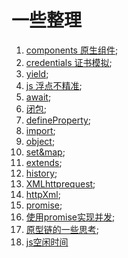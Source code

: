 # 一些整理

  1. [components 原生组件](http://blog.gdzhzdxf.cn:8500/cxj/webserver/es6/components);<br />
  2. [credentials 证书模拟](http://blog.gdzhzdxf.cn:8500/cxj/webserver/es6/credentials);<br />
  3. [yield](http://blog.gdzhzdxf.cn:8500/cxj/webserver/es6/yield);<br />
  4. [js 浮点不精准](http://blog.gdzhzdxf.cn:8500/cxj/webserver/es6/aboutFloat);<br />
  5. [await](http://blog.gdzhzdxf.cn:8500/cxj/webserver/es6/await);<br />
  6. [闭包](http://blog.gdzhzdxf.cn:8500/cxj/webserver/es6/bibao);<br />
  7. [defineProperty](http://blog.gdzhzdxf.cn:8500/cxj/webserver/es6/defineProperty);<br />
  8. [import](http://blog.gdzhzdxf.cn:8500/cxj/webserver/es6/import);<br />
  9. [object](http://blog.gdzhzdxf.cn:8500/cxj/webserver/es6/object);<br />
  10. [set&map](http://blog.gdzhzdxf.cn:8500/cxj/webserver/es6/set&map);<br />
  11. [extends](http://blog.gdzhzdxf.cn:8500/cxj/webserver/es6/extends);<br />
  12. [history](http://blog.gdzhzdxf.cn:8500/cxj/webserver/es6/history);<br />
  13. [XMLhttprequest](http://blog.gdzhzdxf.cn:8500/cxj/webserver/es6/httpXml/cookie.html);<br />
  14. [httpXml](http://blog.gdzhzdxf.cn:8500/cxj/webserver/es6/httpXml);<br />
  15. [promise](http://blog.gdzhzdxf.cn:8500/cxj/webserver/es6/promise);<br />
  16. [使用promise实现并发](http://blog.gdzhzdxf.cn:8500/cxj/webserver/es6/promiserace);<br />
  17. [原型链的一些思考](http://blog.gdzhzdxf.cn:8500/cxj/webserver/es6/prototype/test.html);<br />
  18. [js空闲时间](http://blog.gdzhzdxf.cn:8500/cxj/webserver/es6/requestIdleCallback)